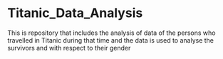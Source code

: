 # Titanic_Data_Analysis
This is repository that includes the analysis of data of the persons who travelled in Titanic during that time and the data is used to analyse the survivors and with respect to their gender
